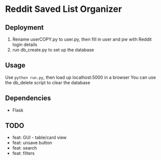 # Reddit Saved List Organizer

## Deployment
1. Rename userCOPY.py to user.py, then fill in user and pw with Reddit login details
2. run db_create.py to set up the database

## Usage
Use `python run.py`, then load up localhost:5000 in a browser
You can use the db_delete script to clear the database

## Dependencies
* Flask

## TODO
* feat: GUI - table/card view
* feat: unsave button
* feat: search
* feat: filters
